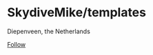 # SkydiveMike/templates

 Diepenveen, the Netherlands

 [Follow](https://github.com/login?return_to=%2FSkydiveMike%2Ftemplates%2Fstargazers)

